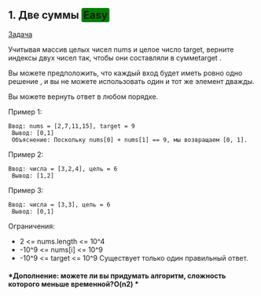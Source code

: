 ## 1. Две суммы <span style="background-color: green; padding: 2px 4px; border-radius: 4px;">Easy</span>
[Задача](https://leetcode.com/problems/two-sum/)

Учитывая массив целых чисел nums и целое число target, верните индексы двух чисел так, чтобы они составляли в суммеtarget .

Вы можете предположить, что каждый вход будет иметь ровно одно решение , и вы не можете использовать один и тот же элемент дважды.

Вы можете вернуть ответ в любом порядке.
 

Пример 1:

```
Ввод: nums = [2,7,11,15], target = 9
 Вывод: [0,1]
 Объяснение: Поскольку nums[0] + nums[1] == 9, мы возвращаем [0, 1].
```

Пример 2:
```
Ввод: числа = [3,2,4], цель = 6
 Вывод: [1,2]
```
Пример 3:
```
Ввод: числа = [3,3], цель = 6
 Вывод: [0,1]
```
Ограничения:

* 2 <= nums.length <= 10^4
* -10^9 <= nums[i] <= 10^9
* -10^9 <= target <= 10^9
Существует только один правильный ответ.


#### *Дополнение:  можете ли вы придумать алгоритм,  сложность которого меньше временной?O(n2) *